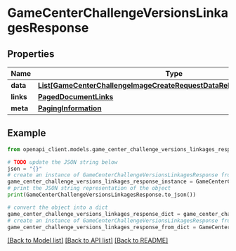 # GameCenterChallengeVersionsLinkagesResponse


## Properties

Name | Type | Description | Notes
------------ | ------------- | ------------- | -------------
**data** | [**List[GameCenterChallengeImageCreateRequestDataRelationshipsVersionData]**](GameCenterChallengeImageCreateRequestDataRelationshipsVersionData.md) |  | 
**links** | [**PagedDocumentLinks**](PagedDocumentLinks.md) |  | 
**meta** | [**PagingInformation**](PagingInformation.md) |  | [optional] 

## Example

```python
from openapi_client.models.game_center_challenge_versions_linkages_response import GameCenterChallengeVersionsLinkagesResponse

# TODO update the JSON string below
json = "{}"
# create an instance of GameCenterChallengeVersionsLinkagesResponse from a JSON string
game_center_challenge_versions_linkages_response_instance = GameCenterChallengeVersionsLinkagesResponse.from_json(json)
# print the JSON string representation of the object
print(GameCenterChallengeVersionsLinkagesResponse.to_json())

# convert the object into a dict
game_center_challenge_versions_linkages_response_dict = game_center_challenge_versions_linkages_response_instance.to_dict()
# create an instance of GameCenterChallengeVersionsLinkagesResponse from a dict
game_center_challenge_versions_linkages_response_from_dict = GameCenterChallengeVersionsLinkagesResponse.from_dict(game_center_challenge_versions_linkages_response_dict)
```
[[Back to Model list]](../README.md#documentation-for-models) [[Back to API list]](../README.md#documentation-for-api-endpoints) [[Back to README]](../README.md)


